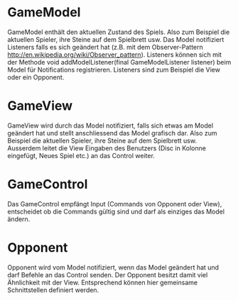 # GameModel
GameModel enthält den aktuellen Zustand des Spiels. Also zum Beispiel 
die aktuellen Spieler, ihre Steine auf dem Spielbrett usw. Das Model 
notifiziert Listeners falls es sich geändert hat (z.B. mit dem 
Observer-Pattern http://en.wikipedia.org/wiki/Observer_pattern). 
Listeners können sich mit der Methode void addModelListener(final 
GameModelListener listener) beim Model für Notifications registrieren. 
Listeners sind zum Beispiel die View oder ein Opponent.

# GameView
GameView wird durch das Model notifiziert, falls sich etwas am Model 
geändert hat und stellt anschliessend das Model grafisch dar. Also zum 
Beispiel die aktuellen Spieler, ihre Steine auf dem Spielbrett usw. 
Ausserdem leitet die View Eingaben des Benutzers (Disc in Kolonne 
eingefügt, Neues Spiel etc.) an das Control weiter.

# GameControl
Das GameControl empfängt Input (Commands von Opponent oder View), 
entscheidet ob die Commands gültig sind und darf als einziges das 
Model ändern.

# Opponent
Opponent wird vom Model notifiziert, wenn das Model geändert hat und 
darf Befehle an das Control senden. Der Opponent besitzt damit viel 
Ähnlichkeit mit der View. Entsprechend können hier gemeinsame 
Schnittstellen definiert werden.
